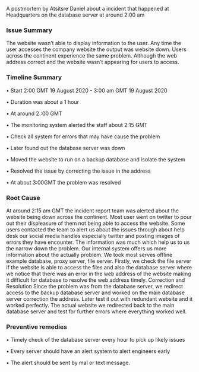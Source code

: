 A postmortem by Atsitsre Daniel about a incident that happened at Headquarters on the database server at around 2:00 am


### Issue Summary
The website wasn’t able to display information to the user. Any time the user accesses the company website the output was website down. Users across the continent experience the same problem. Although the web address correct and the website wasn’t appearing for users to access. 

### Timeline Summary
•	Start 2:00 GMT 19 August 2020 - 3:00 am GMT  19 August 2020

•	Duration was about a 1 hour 

•	At around 2.:00 GMT

•	The monitoring system alerted the staff about 2:15 GMT

•	Check all system for errors that may have cause the problem

•	Later found out the database server was down

•	Moved the website to run on a backup database and isolate the system

•	Resolved the issue by correcting the issue in the address

•	At about 3:00GMT the problem was resolved


### Root Cause
At around 2:15 am GMT the incident report team was alerted about the website being down across the continent. Most user went on twitter to pour out their displeasure of them not being able to access the website. Some users contacted the team to alert us about the issues through about help desk our social media handles especially twitter and posting images of errors they have encounter. The information was much  which help us to us the narrow down the problem. Our internal system offers us more information about the actually problem. We took most serves offline example database, proxy server, file server. Firstly, we check the file server if the website is able to access the files and also the database server where we notice that there was an error in the web address of the website making it difficult for database to resolve the web address timely. 
Correction and Resolution
Since the problem was from the database server, we redirect access to the backup database server and worked on the main database server correction the address. Later test it out with redundant website and it worked perfectly. The actual website we redirected back to the main database server and test for further errors where everything worked well.


### Preventive remedies 
•	Timely check of the database server every hour to pick up likely issues

•	Every server should have an alert system to alert engineers early 

•	The alert should be sent by mal or text message.
